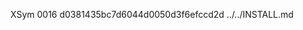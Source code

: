 XSym
0016
d0381435bc7d6044d0050d3f6efccd2d
../../INSTALL.md
                                                                                                                                                                                                                                                                                                                                                                                                                                                                                                                                                                                                                                                                                                                                                                                                                                                                                                                                                                                                                                               
